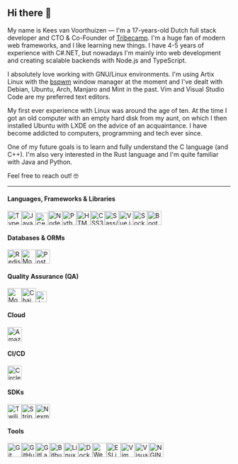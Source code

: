 ## Hi there 👋
My name is Kees van Voorthuizen — I'm a 17-years-old Dutch full stack
developer and CTO & Co-Founder of [Tribecamp](https://tribecamp.com).
I'm a huge fan of modern web frameworks, and I like learning new things.
I have 4-5 years of experience with C#.NET, but nowadays I'm mainly into web development and creating scalable backends with Node.js and TypeScript.

I absolutely love working with GNU/Linux environments. I'm using Artix Linux
with the [bspwm](https://github.com/baskerville/bspwm) window manager at
the moment and I've dealt with Debian, Ubuntu, Arch, Manjaro and Mint
in the past. Vim and Visual Studio Code are my preferred text editors.

My first ever experience with Linux was around the age of ten. At the time I got
an old computer with an empty hard disk from my aunt, on which I then installed
Ubuntu with LXDE on the advice of an acquaintance. I have become addicted to
computers, programming and tech ever since.

One of my future goals is to learn and fully understand the C language (and C++).
I'm also very interested in the Rust language and I'm quite familiar with Java
and Python.

Feel free to reach out! 🤓

-----
#### Languages, Frameworks & Libraries
<img src="https://raw.githubusercontent.com/keesvv/portfolio-website/master/src/assets/skills/typescript.png" title="TypeScript" width="32"
/><img src="https://raw.githubusercontent.com/keesvv/portfolio-website/master/src/assets/skills/javascript.png" title="JavaScript" width="32"
/><img src="https://raw.githubusercontent.com/keesvv/portfolio-website/master/src/assets/skills/csharp.png" title="C#" width="28"
/><img src="https://raw.githubusercontent.com/keesvv/portfolio-website/master/src/assets/skills/node.png" title="Node.js" width="32"
/><img src="https://raw.githubusercontent.com/keesvv/portfolio-website/master/src/assets/skills/python.png" title="Python" width="32"
/><img src="https://raw.githubusercontent.com/keesvv/portfolio-website/master/src/assets/skills/html.png" title="HTML5" width="32"
/><img src="https://raw.githubusercontent.com/keesvv/portfolio-website/master/src/assets/skills/css.png" title="CSS3" width="32"
/><img src="https://raw.githubusercontent.com/keesvv/portfolio-website/master/src/assets/skills/sass.png" title="Sass/SCSS" width="32"
/><img src="https://raw.githubusercontent.com/keesvv/portfolio-website/master/src/assets/skills/vue.png" title="Vue.js" width="32"
/><img src="https://raw.githubusercontent.com/keesvv/portfolio-website/master/src/assets/skills/socketio.svg" title="Socket.io" width="32"
/><img src="https://raw.githubusercontent.com/keesvv/portfolio-website/master/src/assets/skills/bootstrap.svg" title="Bootstrap" width="32"/>

#### Databases & ORMs
<img src="https://raw.githubusercontent.com/keesvv/portfolio-website/master/src/assets/skills/redis.png" title="Redis" width="32"
/><img src="https://raw.githubusercontent.com/keesvv/portfolio-website/master/src/assets/skills/mongoose.jpg" title="Mongoose/MongoDB" width="32"
/><img src="https://raw.githubusercontent.com/keesvv/portfolio-website/master/src/assets/skills/postgresql.svg" title="PostgreSQL" width="32"/>

#### Quality Assurance (QA)
<img src="https://raw.githubusercontent.com/keesvv/portfolio-website/master/src/assets/skills/mocha.png" title="Mocha.js" width="32"
/><img src="https://raw.githubusercontent.com/keesvv/portfolio-website/master/src/assets/skills/chai.png" title="Chai" width="32"
/><img src="https://raw.githubusercontent.com/keesvv/portfolio-website/master/src/assets/skills/jest.png" title="Jest" width="25"/>

#### Cloud
<img src="https://raw.githubusercontent.com/keesvv/portfolio-website/master/src/assets/skills/aws.png" title="Amazon AWS" width="32"
/>

#### CI/CD
<img src="https://raw.githubusercontent.com/keesvv/portfolio-website/master/src/assets/skills/circleci.png" title="CircleCI" width="32"
/>

#### SDKs
<img src="https://raw.githubusercontent.com/keesvv/portfolio-website/master/src/assets/skills/sendgrid.png" title="Twilio SendGrid" width="32"
/><img src="https://raw.githubusercontent.com/keesvv/portfolio-website/master/src/assets/skills/stripe.png" title="Stripe" width="32"
/><img src="https://raw.githubusercontent.com/keesvv/portfolio-website/master/src/assets/skills/nexmo.png" title="Nexmo" width="32"/>

#### Tools
<img src="https://raw.githubusercontent.com/keesvv/portfolio-website/master/src/assets/skills/git.png" title="Git" width="32"
/><img src="https://raw.githubusercontent.com/keesvv/portfolio-website/master/src/assets/skills/github.png" title="GitHub" width="32"
/><img src="https://raw.githubusercontent.com/keesvv/portfolio-website/master/src/assets/skills/gitlab.svg" title="GitLab" width="32"
/><img src="https://raw.githubusercontent.com/keesvv/portfolio-website/master/src/assets/skills/bitbucket.svg" title="Bitbucket" width="32"
/><img src="https://raw.githubusercontent.com/keesvv/portfolio-website/master/src/assets/skills/linux.png" title="Linux" width="32"
/><img src="https://raw.githubusercontent.com/keesvv/portfolio-website/master/src/assets/skills/docker.png" title="Docker" width="32"
/><img src="https://raw.githubusercontent.com/keesvv/portfolio-website/master/src/assets/skills/webpack.png" title="Webpack" width="32"
/><img src="https://raw.githubusercontent.com/keesvv/portfolio-website/master/src/assets/skills/eslint.png" title="ESLint" width="32"
/><img src="https://raw.githubusercontent.com/keesvv/portfolio-website/master/src/assets/skills/vim.png" title="Vim" width="32"
/><img src="https://raw.githubusercontent.com/keesvv/portfolio-website/master/src/assets/skills/vscode.png" title="Visual Studio Code" width="32"
/><img src="https://raw.githubusercontent.com/keesvv/portfolio-website/master/src/assets/skills/nginx.svg" title="NGINX" width="32"
/>
